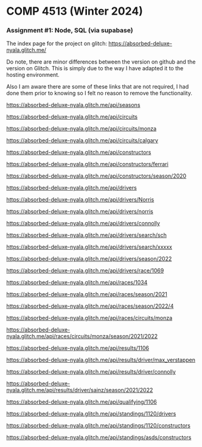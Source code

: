 # COMP 4513 (Winter 2024)
### Assignment #1: Node, SQL (via supabase)
The index page for the project on glitch: 
https://absorbed-deluxe-nyala.glitch.me/

Do note, there are minor differences between the version on github and the version on Glitch. This is simply due to the way I have adapted it to the hosting environment.

Also I am aware there are some of these links that are not required, I had done them prior to knowing so I felt no reason to remove the functionality.
  
https://absorbed-deluxe-nyala.glitch.me/api/seasons

https://absorbed-deluxe-nyala.glitch.me/api/circuits

https://absorbed-deluxe-nyala.glitch.me/api/circuits/monza

https://absorbed-deluxe-nyala.glitch.me/api/circuits/calgary

https://absorbed-deluxe-nyala.glitch.me/api/constructors

https://absorbed-deluxe-nyala.glitch.me/api/constructors/ferrari

https://absorbed-deluxe-nyala.glitch.me/api/constructors/season/2020

https://absorbed-deluxe-nyala.glitch.me/api/drivers

https://absorbed-deluxe-nyala.glitch.me/api/drivers/Norris

https://absorbed-deluxe-nyala.glitch.me/api/drivers/norris

https://absorbed-deluxe-nyala.glitch.me/api/drivers/connolly

https://absorbed-deluxe-nyala.glitch.me/api/drivers/search/sch

https://absorbed-deluxe-nyala.glitch.me/api/drivers/search/xxxxx

https://absorbed-deluxe-nyala.glitch.me/api/drivers/season/2022

https://absorbed-deluxe-nyala.glitch.me/api/drivers/race/1069

https://absorbed-deluxe-nyala.glitch.me/api/races/1034

https://absorbed-deluxe-nyala.glitch.me/api/races/season/2021

https://absorbed-deluxe-nyala.glitch.me/api/races/season/2022/4

https://absorbed-deluxe-nyala.glitch.me/api/races/circuits/monza

https://absorbed-deluxe-nyala.glitch.me/api/races/circuits/monza/season/2021/2022

https://absorbed-deluxe-nyala.glitch.me/api/results/1106

https://absorbed-deluxe-nyala.glitch.me/api/results/driver/max_verstappen

https://absorbed-deluxe-nyala.glitch.me/api/results/driver/connolly

https://absorbed-deluxe-nyala.glitch.me/api/results/driver/sainz/season/2021/2022

https://absorbed-deluxe-nyala.glitch.me/api/qualifying/1106

https://absorbed-deluxe-nyala.glitch.me/api/standings/1120/drivers

https://absorbed-deluxe-nyala.glitch.me/api/standings/1120/constructors

https://absorbed-deluxe-nyala.glitch.me/api/standings/asds/constructors
